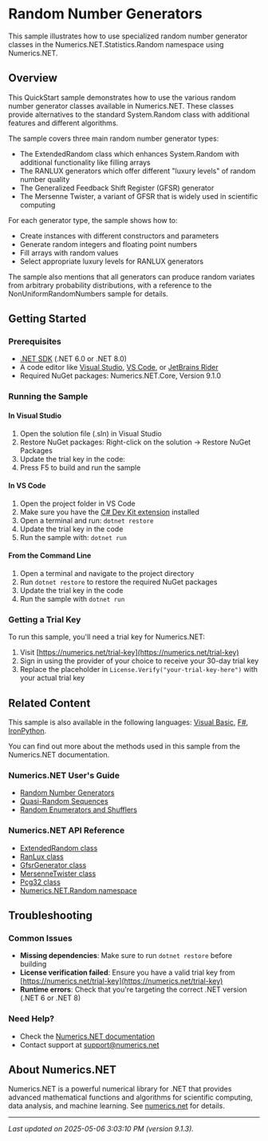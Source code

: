 # Random Number Generators

This sample illustrates how to use specialized random number generator classes in the Numerics.NET.Statistics.Random namespace using Numerics.NET.

## Overview

This QuickStart sample demonstrates how to use the various random number generator classes available in 
Numerics.NET. These classes provide alternatives to the standard System.Random class with additional 
features and different algorithms.

The sample covers three main random number generator types:

- The ExtendedRandom class which enhances System.Random with additional functionality like filling arrays
- The RANLUX generators which offer different "luxury levels" of random number quality
- The Generalized Feedback Shift Register (GFSR) generator
- The Mersenne Twister, a variant of GFSR that is widely used in scientific computing

For each generator type, the sample shows how to:
- Create instances with different constructors and parameters
- Generate random integers and floating point numbers
- Fill arrays with random values
- Select appropriate luxury levels for RANLUX generators

The sample also mentions that all generators can produce random variates from arbitrary probability
distributions, with a reference to the NonUniformRandomNumbers sample for details.


## Getting Started

### Prerequisites

- [.NET SDK](https://dotnet.microsoft.com/download) (.NET 6.0 or .NET 8.0)
- A code editor like [Visual Studio](https://visualstudio.microsoft.com/), [VS Code](https://code.visualstudio.com/), or [JetBrains Rider](https://www.jetbrains.com/rider/)
- Required NuGet packages: Numerics.NET.Core, Version 9.1.0

### Running the Sample

#### In Visual Studio
1. Open the solution file (.sln) in Visual Studio
2. Restore NuGet packages: Right-click on the solution → Restore NuGet Packages
3. Update the trial key in the code:
4. Press F5 to build and run the sample

#### In VS Code

1. Open the project folder in VS Code
2. Make sure you have the [C# Dev Kit extension](https://marketplace.visualstudio.com/items?itemName=ms-dotnettools.csdevkit) installed
3. Open a terminal and run: `dotnet restore`
4. Update the trial key in the code 
5. Run the sample with: `dotnet run`

#### From the Command Line

1. Open a terminal and navigate to the project directory
2. Run `dotnet restore` to restore the required NuGet packages
3. Update the trial key in the code
4. Run the sample with `dotnet run`

### Getting a Trial Key

To run this sample, you'll need a trial key for Numerics.NET:

1. Visit [https://numerics.net/trial-key](https://numerics.net/trial-key)
2. Sign in using the provider of your choice to receive your 30-day trial key
3. Replace the placeholder in `License.Verify("your-trial-key-here")` with your actual trial key

## Related Content

This sample is also available in the following languages: 
[Visual Basic](https://github.com/NumericsDotNet/quickstart-visualbasic/tree/net6.0/mathematics/random-numbers/random-number-generators), [F#](https://github.com/NumericsDotNet/quickstart-fsharp/tree/net6.0/mathematics/random-numbers/random-number-generators), [IronPython](https://github.com/NumericsDotNet/quickstart-ironpython/tree/net6.0/mathematics/random-numbers/random-number-generators).

You can find out more about the methods used in this sample from the Numerics.NET documentation.

### Numerics.NET User's Guide

- [Random Number Generators](https://numerics.netrandom-numbers/random-number-generators)
- [Quasi-Random Sequences](https://numerics.netrandom-numbers/quasi-random-sequences)
- [Random Enumerators and Shufflers](https://numerics.netrandom-numbers/random-enumerators-and-shufflers)

### Numerics.NET API Reference

- [ExtendedRandom class](https://numerics.net/documentation/latest/reference/numerics.net.random.extendedrandom)
- [RanLux class](https://numerics.net/documentation/latest/reference/numerics.net.random.ranlux)
- [GfsrGenerator class](https://numerics.net/documentation/latest/reference/numerics.net.random.gfsrgenerator)
- [MersenneTwister class](https://numerics.net/documentation/latest/reference/numerics.net.random.mersennetwister)
- [Pcg32 class](https://numerics.net/documentation/latest/reference/numerics.net.random.pcg32)
- [Numerics.NET.Random namespace](https://numerics.net/documentation/latest/reference/numerics.net.random)


## Troubleshooting

### Common Issues

- **Missing dependencies**: Make sure to run `dotnet restore` before building
- **License verification failed**: Ensure you have a valid trial key from [https://numerics.net/trial-key](https://numerics.net/trial-key)
- **Runtime errors**: Check that you're targeting the correct .NET version (.NET 6 or .NET 8)

### Need Help?

- Check the [Numerics.NET documentation](https://numerics.net/documentation/)
- Contact support at [support@numerics.net](mailto:support@numerics.net?subject=RandomNumberGenerators%20QuickStart%20Sample%20%28C%23%29)

## About Numerics.NET

Numerics.NET is a powerful numerical library for .NET that provides advanced mathematical 
functions and algorithms for scientific computing, data analysis, and machine learning.
See [numerics.net](https://numerics.net) for details.

---

_Last updated on 2025-05-06 3:03:10 PM (version 9.1.3)._
